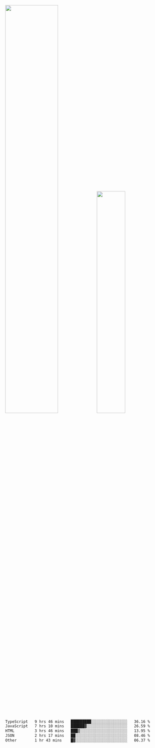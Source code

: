 <img align="" width="57.5%" src="https://github-readme-stats.vercel.app/api?username=Dream4ever&hide_title=true&hide_border=true&count_private=true&show_icons=true&include_all_commits=true&line_height=21" /><img align="" width="42.4%" src="https://github-readme-stats.vercel.app/api/top-langs/?username=Dream4ever&hide_title=true&count_private=true&show_icons=true&langs_count=6&hide_border=true&layout=compact" />

<!--START_SECTION:waka-->

```txt
TypeScript   9 hrs 46 mins   █████████░░░░░░░░░░░░░░░░   36.16 %
JavaScript   7 hrs 10 mins   ██████▓░░░░░░░░░░░░░░░░░░   26.59 %
HTML         3 hrs 46 mins   ███▒░░░░░░░░░░░░░░░░░░░░░   13.95 %
JSON         2 hrs 17 mins   ██░░░░░░░░░░░░░░░░░░░░░░░   08.46 %
Other        1 hr 43 mins    █▓░░░░░░░░░░░░░░░░░░░░░░░   06.37 %
```

<!--END_SECTION:waka-->
